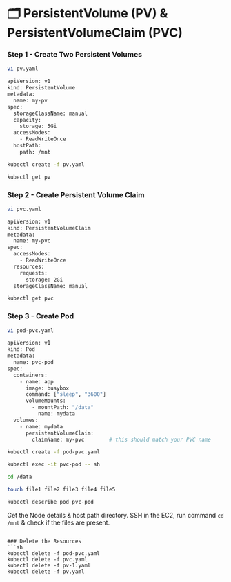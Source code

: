 # 🗂 PersistentVolume (PV) & PersistentVolumeClaim (PVC)

### Step 1 - Create Two Persistent Volumes
```sh
vi pv.yaml
```
```sh
apiVersion: v1
kind: PersistentVolume
metadata:
  name: my-pv
spec:
  storageClassName: manual
  capacity:
    storage: 5Gi
  accessModes:
    - ReadWriteOnce
  hostPath:
    path: /mnt
```
```sh
kubectl create -f pv.yaml
```
```sh
kubectl get pv
```

### Step 2 - Create Persistent Volume Claim
```sh
vi pvc.yaml
```
```sh
apiVersion: v1
kind: PersistentVolumeClaim
metadata:
  name: my-pvc
spec:
  accessModes:
    - ReadWriteOnce
  resources:
    requests:
      storage: 2Gi
  storageClassName: manual
```
```sh
kubectl get pvc
```

### Step 3 - Create Pod
```sh
vi pod-pvc.yaml
```
```sh
apiVersion: v1
kind: Pod
metadata:
  name: pvc-pod
spec:
  containers:
    - name: app
      image: busybox
      command: ["sleep", "3600"]
      volumeMounts:
        - mountPath: "/data"
          name: mydata
  volumes:
    - name: mydata
      persistentVolumeClaim:
        claimName: my-pvc        # this should match your PVC name
```
```sh
kubectl create -f pod-pvc.yaml
```
```sh
kubectl exec -it pvc-pod -- sh
```
```sh
cd /data
```
```sh
touch file1 file2 file3 file4 file5
```
```sh
kubectl describe pod pvc-pod
```
Get the Node details & host path directory.
SSH in the EC2, run command `cd /mnt` & check if the files are present.
```

### Delete the Resources
```sh
kubectl delete -f pod-pvc.yaml
kubectl delete -f pvc.yaml
kubectl delete -f pv-1.yaml
kubectl delete -f pv.yaml
```
